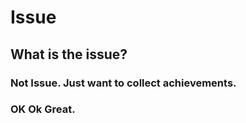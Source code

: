 # Issue 

## What is the issue?

### Not Issue. Just want to collect achievements.

### OK Ok Great.
